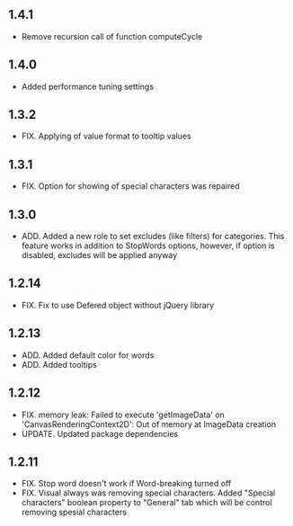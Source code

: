 ## 1.4.1

* Remove recursion call of function computeCycle

## 1.4.0
* Added performance tuning settings

## 1.3.2
* FIX. Applying of value format to tooltip values

## 1.3.1
* FIX. Option for showing of special characters was repaired 

## 1.3.0
* ADD. Added a new role to set excludes (like filters) for categories. This feature works in addition to StopWords options, however, if option is disabled, excludes will be applied anyway

## 1.2.14
* FIX. Fix to use Defered object without jQuery library 

## 1.2.13
* ADD. Added default color for words
* ADD. Added tooltips

## 1.2.12
* FIX. memory leak: Failed to execute 'getImageData' on 'CanvasRenderingContext2D': Out of memory at ImageData creation
* UPDATE. Updated package dependencies 

## 1.2.11
* FIX. Stop word doesn't work if Word-breaking turned off
* FIX. Visual always was removing special characters. Added "Special characters" boolean property to "General" tab which will be control removing spesial characters